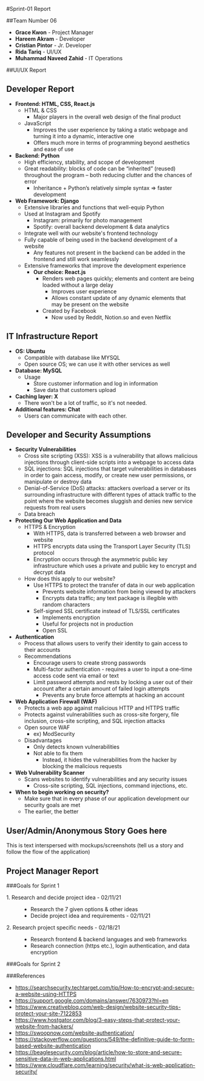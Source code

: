 #Sprint-01 Report

##Team Number 06
* <b>Grace Kwon</b> - Project Manager
* <b>Hareem Akram</b> - Developer
* <b>Cristian Pintor</b> - Jr. Developer
* <b>Rida Tariq</b> - UI/UX
* <b>Muhammad Naveed Zahid</b> - IT Operations

##UI/UX Report

## Developer Report
* <b>Frontend: HTML, CSS, React.js</b>
  * HTML & CSS
    * Major players in the overall web design of the final product
  * JavaScript
    * Improves the user experience by taking a static webpage and turning it into a dynamic, interactive one
    * Offers much more in terms of programming beyond aesthetics and ease of use
* <b>Backend: Python</b>
  * High efficiency, stability, and scope of development
  * Great readability: blocks of code can be “inherited” (reused) throughout the program – both reducing clutter and the chances of error
    * Inheritance + Python’s relatively simple syntax => faster development
* <b>Web Framework: Django</b>
  * Extensive libraries and functions that well-equip Python
  * Used at Instagram and Spotify
    * Instagram: primarily for photo management
    * Spotify: overall backend development & data analytics
  * Integrate well with our website's frontend technology
  * Fully capable of being used in the backend development of a website
    * Any features not present in the backend can be added in the frontend and still work seamlessly
  * Extensive frameworks that improve the development experience
    * <b>Our choice: React.js</b>
      * Renders web pages quickly; elements and content are being loaded without a large delay
        * Improves user experience
        * Allows constant update of any dynamic elements that may be present on the website
      * Created by Facebook
        * Now used by Reddit, Notion.so and even Netflix
  
## IT Infrastructure Report
* <b>OS: Ubuntu</b>
  * Compatible with database like MYSQL
  * Open source OS; we can use it with other services as well
* <b>Database: MySQL</b>
  * Usage
    * Store customer information and log in information
    * Save data that customers upload
* <b>Caching layer: X</b>
  * There won't be a lot of traffic, so it's not needed.
* <b>Additional features: Chat</b>
  * Users can communicate with each other.

## Developer and Security Assumptions
* <b>Security Vulnerabilities</b>
  * Cross site scripting (XSS): XSS is a vulnerability that allows malicious injections through client-side scripts into a webpage to access data
  * SQL injections: SQL injections that target vulnerabilities in databases in order to gain access, modify, or create new user permissions, or manipulate or destroy data
  * Denial-of-Service (DoS) attacks: attackers overload a server or its surrounding infrastructure with different types of attack traffic to the point where the website becomes sluggish and denies new service requests from real users
  * Data breach
* <b>Protecting Our Web Application and Data</b>
  * HTTPS & Encryption
    * With HTTPS, data is transferred between a web browser and website
    * HTTPS encrypts data using the Transport Layer Security (TLS) protocol
    * Encryption occurs through the asymmetric public key infrastructure which uses a private and public key to encrypt and decrypt data
  * How does this apply to our website?
    * Use HTTPS to protect the transfer of data in our web application
      * Prevents website information from being viewed by attackers
      * Encrypts data traffic; any text package is illegible with random characters
    * Self-signed SSL certificate instead of TLS/SSL certificates
      * Implements encryption
      * Useful for projects not in production
      * Open SSL
* <b>Authentication</b>
  * Process that allows users to verify their identity to gain access to their accounts
  * Recommendations
    * Encourage users to create strong passwords
    * Multi-factor authentication - requires a user to input a one-time access code sent via email or text
    * Limit password attempts and rests by locking a user out of their account after a certain amount of failed login attempts
      * Prevents any brute force attempts at hacking an account
* <b>Web Application Firewall (WAF)</b>
  * Protects a web app against malicious HTTP and HTTPS traffic
  * Protects against vulnerabilities such as cross-site forgery, file inclusion, cross-site scripting, and SQL injection attacks
  * Open source WAF
    * ex) ModSecurity
  * Disadvantages
    * Only detects known vulnerabilities
    * Not able to fix them
      * Instead, it hides the vulnerabilities from the hacker by blocking the malicious requests
* <b>Web Vulnerability Scanner</b>
  * Scans websites to identify vulnerabilities and any security issues
    * Cross-site scripting, SQL injections, command injections, etc.
* <b>When to begin working on security?</b>
  * Make sure that in every phase of our application development our security goals are met
  * The earlier, the better
  
## User/Admin/Anonymous Story Goes here

This is text interspersed with mockups/screenshots (tell us a story and follow the flow of the application)

## Project Manager Report
###Goals for Sprint 1
<dl>
    <dt>1. Research and decide project idea - 02/11/21</dt>
    <dd><ul>
        <li>Research the 7 given options & other ideas</li>
        <li>Decide project idea and requirements  - 02/11/21</li>
    </ul></dd>
    <dt>2. Research project specific needs - 02/18/21</dt>
    <dd><ul>
        <li>Research frontend & backend languages and web frameworks</li>
        <li>Research connection (https etc.), login authentication, and data encryption</li>
    </ul></dd>
</dl>

###Goals for Sprint 2

###References
* https://searchsecurity.techtarget.com/tip/How-to-encrypt-and-secure-a-website-using-HTTPS
* https://support.google.com/domains/answer/7630973?hl=en
* https://www.creativebloq.com/web-design/website-security-tips-protect-your-site-7122853
* https://www.hostgator.com/blog/3-easy-steps-that-protect-your-website-from-hackers/
* https://swoopnow.com/website-authentication/
* https://stackoverflow.com/questions/549/the-definitive-guide-to-form-based-website-authentication
* https://beaglesecurity.com/blog/article/how-to-store-and-secure-sensitive-data-in-web-applications.html
* https://www.cloudflare.com/learning/security/what-is-web-application-security/